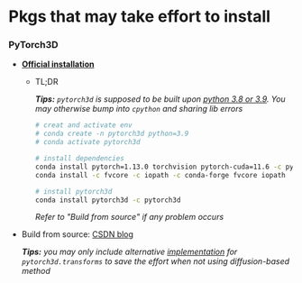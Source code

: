 # Pkgs that may take effort to install

### PyTorch3D<a name="pytorch3d"></a>

- **[Official installation](https://github.com/facebookresearch/pytorch3d/blob/main/INSTALL.md)**

  - TL;DR

    _**Tips:** `pytorch3d` is supposed to be built upon <u>python 3.8 or 3.9</u>. You may otherwise bump into `cpython` and sharing lib errors_

    ```bash
    # creat and activate env
    # conda create -n pytorch3d python=3.9
    # conda activate pytorch3d
    
    # install dependencies
    conda install pytorch=1.13.0 torchvision pytorch-cuda=11.6 -c pytorch -c nvidia
    conda install -c fvcore -c iopath -c conda-forge fvcore iopath
    
    # install pytorch3d
    conda install pytorch3d -c pytorch3d
    ```

    _Refer to "Build from source" if any problem occurs_



- Build from source: [CSDN blog](https://blog.csdn.net/PascalBUAA/article/details/123408759#t7)

  _**Tips:** you may only include alternative [implementation](./pytorch3d_transforms.py) for `pytorch3d.transforms` to save the effort when not using diffusion-based method_

